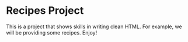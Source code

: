 # Recipes Project

This is a project that shows skills in writing clean HTML. For example, we will be providing some recipes. Enjoy!